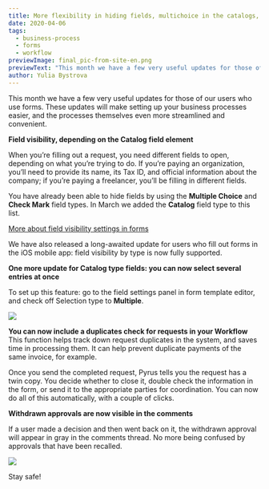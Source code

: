 ```yaml
---
title: More flexibility in hiding fields, multichoice in the catalogs, and other form updates in Pyrus
date: 2020-04-06
tags:
  - business-process
  - forms
  - workflow
previewImage: final_pic-from-site-en.png
previewText: "This month we have a few very useful updates for those of our users who use forms. These updates will make setting up your business processes easier, and the processes themselves even more streamlined and convenient."
author: Yulia Bystrova
---
```

This month we have a few very useful updates for those of our users who use forms. These updates will make setting up your business processes easier, and the processes themselves even more streamlined and convenient.

**Field visibility, depending on the Catalog field element**

When you’re filling out a request, you need different fields to open, depending on what you’re trying to do. If you’re paying an organization, you’ll need to provide its name, its Tax ID, and official information about the company; if you’re paying a freelancer, you’ll be filling in different fields.

You have already been able to hide fields by using the **Multiple Choice** and **Check Mark** field types. In March we added the **Catalog** field type to this list.

[More about field visibility settings in forms](https://pyrus.com/en/help/workflow/template-editor#field-order-and-visibility)

We have also released a long-awaited update for users who fill out forms in the iOS mobile app: field visibility by type is now fully supported.

**One more update for Catalog type fields: you can now select several entries at once**

To set up this feature: go to the field settings panel in form template editor, and check off Selection type to **Multiple**.

![](blog_en_2.webp)

**You can now include a duplicates check for requests in your Workflow** This function helps track down request duplicates in the system, and saves time in processing them. It can help prevent duplicate payments of the same invoice, for example.

Once you send the completed request, Pyrus tells you the request has a twin copy. You decide whether to close it, double check the information in the form, or send it to the appropriate parties for coordination. You can now do all of this automatically, with a couple of clicks.

**Withdrawn approvals are now visible in the comments**

If a user made a decision and then went back on it, the withdrawn approval will appear in gray in the comments thread. No more being confused by approvals that have been recalled.

![](blog_en.webp)

Stay safe!